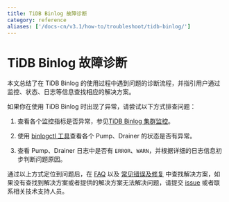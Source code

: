 ```yaml
---
title: TiDB Binlog 故障诊断
category: reference
aliases: ['/docs-cn/v3.1/how-to/troubleshoot/tidb-binlog/']
---
```


# TiDB Binlog 故障诊断

本文总结了在 TiDB Binlog 的使用过程中遇到问题的诊断流程，并指引用户通过监控、状态、日志等信息查找相应的解决方案。

如果你在使用 TiDB Binlog 时出现了异常，请尝试以下方式排查问题：

1. 查看各个监控指标是否异常，参见[TiDB Binlog 集群监控](/v3.1/reference/tidb-binlog/monitor.md)。

2. 使用 [binlogctl 工具](/v3.1/reference/tidb-binlog/maintain.md#binlogctl-工具)查看各个 Pump、Drainer 的状态是否有异常。

3. 查看 Pump、Drainer 日志中是否有 `ERROR`、`WARN`，并根据详细的日志信息初步判断问题原因。

通过以上方式定位到问题后，在 [FAQ](/v3.1/reference/tidb-binlog/faq.md) 以及 [常见错误及修复](/v3.1/reference/tidb-binlog/troubleshoot/error-handling.md) 中查找解决方案，如果没有查找到解决方案或者提供的解决方案无法解决问题，请提交 [issue](https://github.com/pingcap/tidb-binlog/issues) 或者联系相关技术支持人员。
